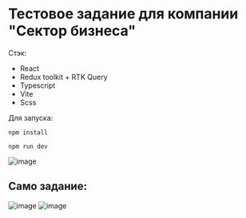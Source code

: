 # Тестовое задание для компании "Сектор бизнеса"
Стэк:
+ React
+ Redux toolkit + RTK Query
+ Typescript
+ Vite
+ Scss

Для запуска:
```
npm install
```
```
npm run dev
```

![image](https://github.com/ivandnlv/test-for-business/assets/91759945/180bd9f9-8143-4bdd-b937-4df06b8fbe55)

## Само задание:

![image](https://github.com/ivandnlv/test-for-business/assets/91759945/16cb7424-90d0-41c0-ba6a-d57001458a1f)
![image](https://github.com/ivandnlv/test-for-business/assets/91759945/377289c3-e845-4905-b77e-8c791bd32591)
